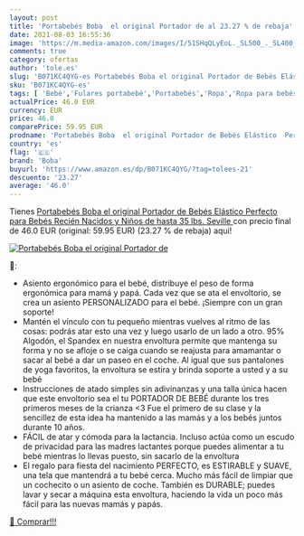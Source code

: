 ```yaml
---
layout: post
title: 'Portabebés Boba  el original Portador de al 23.27 % de rebaja'
date: 2021-08-03 16:55:36
image: 'https://m.media-amazon.com/images/I/51SHqQLyEoL._SL500_._SL400_.jpg'
comments: true
category: ofertas
author: 'tole.es'
slug: 'B071KC4QYG-es Portabebés Boba el original Portador de Bebés Elástico...'
sku: 'B071KC4QYG-es'
tags: [ 'Bebé','Fulares portabebé','Portabebés','Ropa','Ropa para bebés','Ropa para bebés niña','Ropa para dormir y batas para bebés niña','bebés','boba','nacido','portabebés','recién', ]
actualPrice: 46.0 EUR
currency: EUR
price: 46.0
comparePrice: 59.95 EUR
prodname: 'Portabebés Boba  el original Portador de Bebés Elástico  Perfecto para Bebés Recién Nacidos y Niños de hasta 35 lbs.  Seville '
country: 'es'
flag: '🇪🇸'
brand: 'Boba'
buyurl: 'https://www.amazon.es/dp/B071KC4QYG/?tag=tolees-21'
descuento: '23.27'
average: '46.0'
---
```


Tienes [Portabebés Boba  el original Portador de Bebés Elástico  Perfecto para Bebés Recién Nacidos y Niños de hasta 35 lbs.  Seville ](https://www.amazon.es/dp/B071KC4QYG/?tag=tolees-21) con precio final de  46.0 EUR (original: 59.95 EUR) (23.27 %  de rebaja) aqui!

[![Portabebés Boba  el original Portador de](https://m.media-amazon.com/images/I/51SHqQLyEoL._SL500_._SL400_.jpg)](https://www.amazon.es/dp/B071KC4QYG/?tag=tolees-21)

🔎:

- Asiento ergonómico para el bebé, distribuye el peso de forma ergonómica para mamá y papá. Cada vez que se ata el envoltorio, se crea un asiento PERSONALIZADO para el bebé. ¡Siempre con un gran soporte!
- Mantén el vínculo con tu pequeño mientras vuelves al ritmo de las cosas: podrás atar esto una vez y luego usarlo de un lado a otro. 95% Algodón, el Spandex en nuestra envoltura permite que mantenga su forma y no se afloje o se caiga cuando se reajusta para amamantar o sacar al bebé a dar un paseo en el coche. Al igual que sus pantalones de yoga favoritos, la envoltura se estira y brinda soporte a usted y a su bebé
- Instrucciones de atado simples sin adivinanzas y una talla única hacen que este envoltorio sea el tu PORTADOR DE BEBÉ durante los tres primeros meses de la crianza <3 Fue el primero de su clase y la sencillez de esta idea ha mantenido a las mamás y a los bebés juntos durante 10 años.
- FÁCIL de atar y cómoda para la lactancia. Incluso actúa como un escudo de privacidad para las madres lactantes porque puedes alimentar a tu bebé mientras lo llevas puesto, sin sacarlo de la envoltura
- El regalo para fiesta del nacimiento PERFECTO, es ESTIRABLE y SUAVE, una tela que mantendrá a tu bebé cerca. Mucho más fácil de limpiar que un cochecito o un asiento de coche. También es DURABLE; puedes lavar y secar a máquina esta envoltura, haciendo la vida un poco más fácil para las nuevas mamás y papás.

[🛒 Comprar!!!](https://www.amazon.es/dp/B071KC4QYG/?tag=tolees-21)
